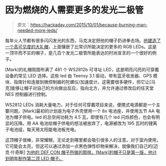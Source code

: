 # 因为燃烧的人需要更多的发光二极管

> 原文：<https://hackaday.com/2015/10/01/because-burning-man-needed-more-leds/>

每年火人节都有很多闪闪发光的东西，马克决定把他的帽子扔进拳击场。[他建造了一个高可见度的大礼帽](http://www.marcnewlin.me/2015/09/lightwad-top-hat.html)，上面镶嵌了比常识所能决定的更多的 RGB LEDs。这是一顶华而不实的帽子，是几百个发光二极管所能表达的时尚宣言的一个很好的例子。

[Mark]的礼帽周围布满了 481 个 WS2812b 可寻址 LED，这是明亮闪亮的可穿戴设备的常见 LED 选择。这些 led 由 Teensy 3.1 驱动，带有蓝牙收发器、GPS 模块、指南针和连接到微控制器的陀螺仪/加速度计。这需要很多硬件，但它让[马克]能够让帽子对自己的方向做出反应，指向北方，并允许通过修改后的任天堂 NES 控制器进行控制。

WS2812 LEDs 消耗大量电力，对于任何可穿戴项目来说，便携式电源都是一个主要问题。[Mark]最初的计划是为电子外壳使用一个 8x 电池座，并使用五节 AA 电池为帽子供电。led 的总空闲功耗为 4.5 瓦，即使有几个 led 闪烁颜色，也会有明显的压降。用 AA 电池给帽子供电的想法被放弃了，电源被改为 195 瓦时的锂离子电池组，每天用太阳能电池板充电。

这顶帽子很棒，非常耀眼，无论走到哪里都会吸引很多人的注意。对于室内使用，它可能会太亮，但这可以通过添加一点黑色弹性织物来解决，就像我们自己的[迈克·什奇斯] [为他的 DEF CON 帽子所做的那样。[Mark]的帽子只是第一版，他计划明年制作第二顶 LED 帽子。](https://hackaday.io/project/2130-2014-defcon-hat)